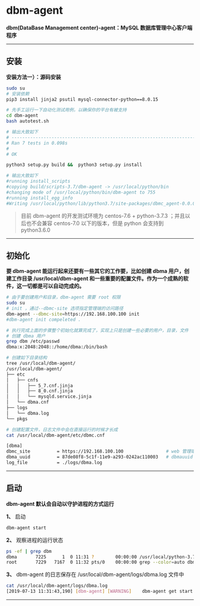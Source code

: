 # dbm-agent
  **dbm(DataBase Management center)-agent：MySQL 数据库管理中心客户端程序**

  ---

## 安装
   **安装方法一）：源码安装**
   ```bash
   sudo su
   # 安装依赖
   pip3 install jinja2 psutil mysql-connector-python==8.0.15

   # 先手工运行一下自动化测试用例，以确保你的平台有被支持
   cd dbm-agent
   bash autotest.sh

   # 输出大致如下
   # ----------------------------------------------------------------------
   # Ran 7 tests in 0.098s
   # 
   # OK

   python3 setup.py build &&  python3 setup.py install

   # 输出大致如下
   #running install_scripts
   #copying build/scripts-3.7/dbm-agent -> /usr/local/python/bin
   #changing mode of /usr/local/python/bin/dbm-agent to 755
   #running install_egg_info
   #Writing /usr/local/python/lib/python3.7/site-packages/dbmc_agent-0.0.0.0-py3.7.egg-info   
   ```
   >目前 dbm-agent 的开发测试环境为 centos-7.6 + python-3.7.3 ；并且以后也不会兼容 centos-7.0 以下的版本，但是 python 会支持到 python3.6.0
   ---

## 初始化
   **要 dbm-agent 能运行起来还要有一些其它的工作要，比如创建 dbma 用户，创建工作目录 /usr/local/dbm-agent 和一些重要的配置文件。作为一个成熟的软件，这一切都是可以自动完成的。**
   ```bash
   # 由于要创建用户和目录，dbm-agent 需要 root 权限
   sudo su
   # init ，通过--dbmc-site 选项指定管理端的访问路径
   dbm-agent --dbmc-site=https://192.168.100.100 init
   #dbm-agent init compeleted .

   # 执行完成上面的步骤整个初始化就算完成了，实现上只是创建一些必要的用户，目录，文件 
   # 创建 dbma 用户
   grep dbm /etc/passwd    
   dbma:x:2048:2048::/home/dbma:/bin/bash
   
   # 创建如下目录结构
   tree /usr/local/dbm-agent/
   /usr/local/dbm-agent/
   ├── etc
   │   ├── cnfs
   │   │   ├── 5_7.cnf.jinja
   │   │   ├── 8_0.cnf.jinja
   │   │   └── mysqld.service.jinja
   │   └── dbma.cnf
   ├── logs
   │   └── dbma.log
   └── pkgs

   # 创建配置文件，日志文件中会在直接运行的时候才长成
   cat /usr/local/dbm-agent/etc/dbmc.cnf 
   
   [dbma]
   dbmc_site          = https://192.168.100.100                # web 管理端的地址
   dbma_uuid          = 87de08f8-5c1f-11e9-a293-0242ac110003   # dbmauuid 为每一个 dbm-agent 分配一个唯一的 id 用来标识它
   log_file           = ./logs/dbma.log   
   ```

   ---

## 启动
   **dbm-agent 默认会自动以守护进程的方式运行**

   **1、** 启动
   ```bash
   dbm-agent start
   ```
   **2、** 观察进程的运行状态
   ```bash
   ps -ef | grep dbm                                                         
   dbma       7225      1  0 11:31 ?        00:00:00 /usr/local/python-3.7.3/bin/python3.7 /usr/local/python/bin/dbm-agent start
   root       7229   7167  0 11:32 pts/0    00:00:00 grep --color=auto dbm
   ```
   **3、** dbm-agent 的日志保存在 /usr/local/dbm-agent/logs/dbma.log 文件中
   ```bash
   cat /usr/local/dbm-agent/logs/dbma.log
   [2019-07-13 11:31:43,190] [dbm-agent] [WARNING]    dbm-agent get start
   ```

   ---